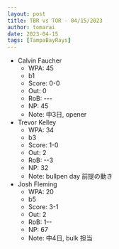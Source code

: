 ```yaml
---
layout: post
title: TBR vs TOR - 04/15/2023
author: tomarai
date: 2023-04-15
tags: [TampaBayRays]
---
```


* Calvin Faucher
	- WPA: 45
	- b1
	- Score: 0-0
	- Out: 0
	- RoB: ---
	- NP: 45
	- Note: 中3日, opener
* Trevor Kelley
	- WPA: 34
	- b3
	- Score: 1-0
	- Out: 2
	- RoB: --3
	- NP: 32
	- Note: bullpen day 前提の動き
* Josh Fleming
	- WPA: 20
	- b5
	- Score: 3-1
	- Out: 2
	- RoB: 1--
	- NP: 67
	- Note: 中4日, bulk 担当

